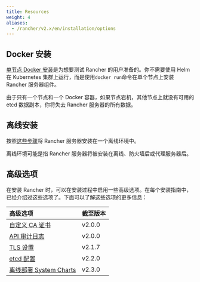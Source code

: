 ```yaml
---
title: Resources
weight: 4
aliases:
  - /rancher/v2.x/en/installation/options
---
```


## Docker 安装

[单节点 Docker 安装]({{<baseurl>}}/rancher/v2.x/en/installation/other-installation-methods/single-node-docker)是为想要测试 Rancher 的用户准备的。你不需要使用 Helm 在 Kubernetes 集群上运行，而是使用`docker run`命令在单个节点上安装 Rancher 服务器组件。

由于只有一个节点和一个 Docker 容器，如果节点宕机，其他节点上就没有可用的 etcd 数据副本，你将失去 Rancher 服务器的所有数据。

## 离线安装

按照[这些步骤]({{<baseurl>}}/rancher/v2.x/en/安装/其他安装方法/air-gap)将 Rancher 服务器安装在一个离线环境中。

离线环境可能是指 Rancher 服务器将被安装在离线、防火墙后或代理服务器后。

## 高级选项

在安装 Rancher 时，可以在安装过程中启用一些高级选项。在每个安装指南中，已经介绍过这些选项了。下面可以了解这些选项的更多信息：

| 高级选项                                                                                 | 截至版本 |
| :--------------------------------------------------------------------------------------- | :------- |
| [自定义 CA 证书](/docs/rancher2/installation/options/custom-ca-root-certificate/_index)  | v2.0.0   |
| [API 审计日志](/docs/rancher2/installation/options/api-audit-log/_index)                 | v2.0.0   |
| [TLS 设置](/docs/rancher2/installation/options/tls-settings/_index)                      | v2.1.7   |
| [etcd 配置](/docs/rancher2/installation/options/etcd/_index)                             | v2.2.0   |
| [离线部署 System Charts](/docs/rancher2/installation/options/local-system-charts/_index) | v2.3.0   |
